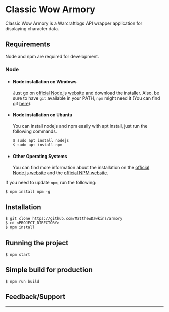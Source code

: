# Classic Wow Armory
Classic Wow Armory is a Warcraftlogs API wrapper application for displaying character data.

## Requirements

Node and npm are required for development.

### Node
- #### Node installation on Windows

  Just go on [official Node.js website](https://nodejs.org/) and download the installer.
Also, be sure to have `git` available in your PATH, `npm` might need it (You can find git [here](https://git-scm.com/)).

- #### Node installation on Ubuntu

  You can install nodejs and npm easily with apt install, just run the following commands.

      $ sudo apt install nodejs
      $ sudo apt install npm

- #### Other Operating Systems
  You can find more information about the installation on the [official Node.js website](https://nodejs.org/) and the [official NPM website](https://npmjs.org/).

If you need to update `npm`, run the following:

    $ npm install npm -g

###

## Installation

    $ git clone https://github.com/MatthewDawkins/armory
    $ cd <PROJECT_DIRECTORY>
    $ npm install

## Running the project

    $ npm start

## Simple build for production

    $ npm run build


## Feedback/Support


---
